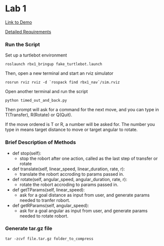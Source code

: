 # Lab 1 
[Link to Demo](https://youtu.be/ydDKaR5_Vos)

[Detailed Requirements](https://github.com/YiyangQian/W4733-Robotics/blob/master/lab1/lab1.pdf)

### Run the Script
Set up a turtlebot environment
```
roslaunch rbx1_bringup fake_turtlebot.launch
```

Then, open a new terminal and start an rviz simulator
```
rosrun rviz rviz -d `rospack find rbx1_nav`/sim.rviz
```

Open another terminal and run the script
```
python timed_out_and_back.py
```

Then prompt will ask for a command for the next move, and you can type in T(Transfer), R(Rotate) or Q(Quit). 

If the move ordered is T or R, a number will be asked for. The number you type in means target distance to move or target angular to rotate.

### Brief Description of Methods
* def stop(self):  
    * stop the robort after one action, called as the last step of transfer or rotate
* def translate(self, linear_speed, linear_duration, rate, r): 
    * translate the robort accroding to params passed in.
* def rotate(self, angular_speed, angular_duration, rate, r): 
    * rotate the robort accroding to params passed in.
* def getTParams(self, linear_speed): 
    * ask for a goal distance as input from user, and generate params needed to tranfer robort.
* def getRParams(self, angular_speed): 
    * ask for a goal angular as input from user, and generate params needed to rotate robort.

### Generate tar.gz file
```
tar -zcvf file.tar.gz folder_to_compress
```